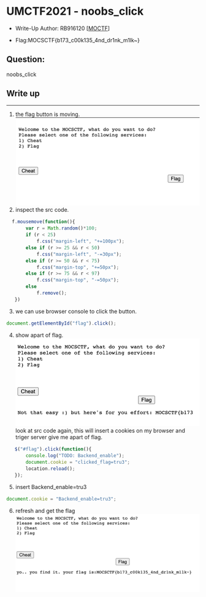 # UMCTF2021 - noobs_click

- Write-Up Author: RB916120 \[[MOCTF](https://www.facebook.com/MOCSCTF)\]

- Flag:MOCSCTF{b173_c00k135_4nd_dr1nk_m1lk~}

## **Question:**
noobs_click

## Write up

---

1. the flag button is moving. 
![img](./img/1.png)  
2. inspect the src code.
```javascript
  f.mousemove(function(){
       var r = Math.random()*100;
       if (r < 25)
           f.css("margin-left", "+=100px");
       else if (r >= 25 && r < 50)
           f.css("margin-left", "-=30px");
       else if (r >= 50 && r < 75)
           f.css("margin-top", "+=50px");
       else if (r >= 75 && r < 97)
           f.css("margin-top", "-=50px");
       else
           f.remove();
   })
```
3. we can use browser console to click the button.
```javascript
document.getElementById("flag").click();
```
4. show apart of flag.
![img](./img/2.png)  
look at src code again, this will insert a cookies on my browser and triger server give me apart of flag.
```javascript
   $("#flag").click(function(){
       console.log("TODO: Backend_enable");
       document.cookie = "clicked_flag=tru3";
       location.reload();
   });
```

5. insert Backend_enable=tru3
```javascript
document.cookie = "Backend_enable=tru3";
```

6. refresh and get the flag
![img](./img/3.png)